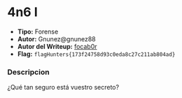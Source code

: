 # 4n6 I #

- **Tipo:** Forense
- **Autor:** Gnunez@gnunez88
- **Autor del Writeup:** [focab0r](https://github.com/focab0r)
- **Flag:** `flagHunters{173f24758d93c0eda8c27c211ab804ad}`

### Descripcion ###

¿Qué tan seguro está vuestro secreto?

